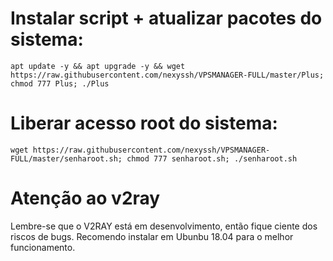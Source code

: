 # Instalar script + atualizar pacotes do sistema:

`apt update -y && apt upgrade -y && wget https://raw.githubusercontent.com/nexyssh/VPSMANAGER-FULL/master/Plus; chmod 777 Plus; ./Plus`


# Liberar acesso root do sistema:

`wget https://raw.githubusercontent.com/nexyssh/VPSMANAGER-FULL/master/senharoot.sh; chmod 777 senharoot.sh; ./senharoot.sh`

# Atenção ao v2ray

Lembre-se que o V2RAY está em desenvolvimento, então fique ciente dos riscos de bugs. Recomendo instalar em Ubunbu 18.04 para o melhor funcionamento.